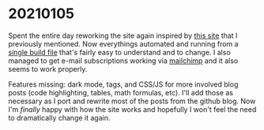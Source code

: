 <!--
title: 20210105
-->

# 20210105

Spent the entire day reworking the site again inspired by [this site](https://lunchbag.ca/) that I previously mentioned.
Now everythings automated and running from a [single build file](https://github.com/a327ex/a327ex.github.io/blob/master/build.moon) that's fairly easy to understand and to change.
I also managed to get e-mail subscriptions working via [mailchimp](https://mailchimp.com/) and it also seems to work properly.

Features missing: dark mode, tags, and CSS/JS for more involved blog posts (code highlighting, tables, math formulas, etc).
I'll add those as necessary as I port and rewrite most of the posts from the github blog.
Now I'm *finally* happy with how the site works and hopefully I won't feel the need to dramatically change it again.
